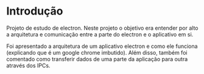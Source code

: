 # Introdução #
Projeto de estudo de electron. Neste projeto o objetivo era entender por alto a arquitetura e comunicação entre a parte do electron e o aplicativo em si.

Foi apresentado a arquitetura de um aplicativo electron e como ele funciona (explicando que é um google chrome imbutido). Além disso, também foi comentado como transferir dados de uma parte da aplicação para outra através dos IPCs.
